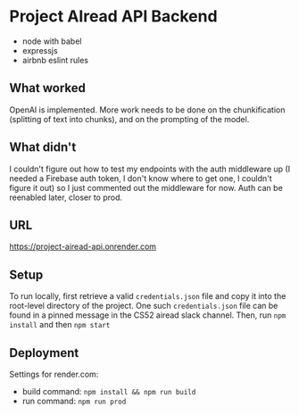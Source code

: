 # Project AIread API Backend

* node with babel
* expressjs
* airbnb eslint rules

## What worked
OpenAI is implemented. More work needs to be done on the chunkification (splitting of text into chunks), and on the prompting of the model.

## What didn't
I couldn't figure out how to test my endpoints with the auth middleware up (I needed a Firebase auth token, I don't know where to get one, I couldn't figure it out) so I just commented out the middleware for now. Auth can be reenabled later, closer to prod.

## URL
https://project-airead-api.onrender.com

## Setup
To run locally, first retrieve a valid `credentials.json` file and copy it into the root-level directory of the project. One such `credentials.json` file can be found in a pinned message in the CS52 airead slack channel. Then, run `npm install` and then `npm start`

## Deployment
Settings for render.com:
* build command:  `npm install && npm run build`
* run command:  `npm run prod`
